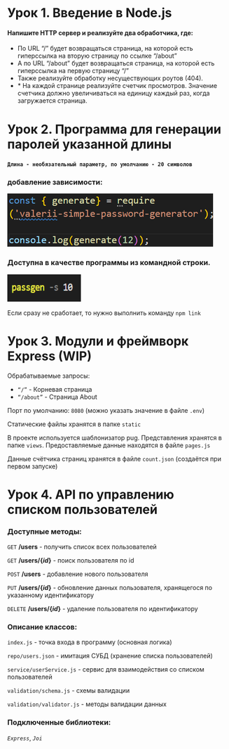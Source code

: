 # Урок 1. Введение в Node.js
#### Напишите HTTP сервер и реализуйте два обработчика, где:
* По URL “/” будет возвращаться страница, на которой есть гиперссылка на вторую страницу по ссылке “/about”
* А по URL “/about” будет возвращаться страница, на которой есть гиперссылка на первую страницу “/”
* Также реализуйте обработку несуществующих роутов (404).
* \* На каждой странице реализуйте счетчик просмотров. Значение счетчика должно увеличиваться на единицу каждый раз, когда загружается страница.


# Урок 2. Программа для генерации паролей указанной длины 
#### `Длина - необязательный параметр, по умолчанию - 20 символов`

### добавление зависимости:
![добавление зависимости](require.png)


### Доступна в качестве программы из командной строки. 

![доступ из командной строки](command_line.png)

Если сразу не сработает, то нужно выполнить команду `npm link`

# Урок 3. Модули и фреймворк Express (WIP)
Обрабатываемые запросы:
* `“/”` - Корневая страница
* `“/about”` - Страница About

Порт по умолчанию: `8080` (можно указать значение в файле `.env`)

Статические файлы хранятся в папке `static`

В проекте используется шаблонизатор pug. Представления хранятся в папке `views`. Предоставляемые данные находятся в файле `pages.js`

Данные счётчика страниц хранятся в файле `count.json` (создаётся при первом запуске)

# Урок 4. API по управлению списком пользователей

### Доступные методы:

`GET` **/users** - получить список всех пользователей

`GET` **/users/{*id*}** - поиск пользователя по id

`POST` **/users** - добавление нового пользователя

`PUT` **/users/{*id*}** - обновление данных пользователя, хранящегося по указанному идентификатору

`DELETE` **/users/{*id*}** - удаление пользователя по идентификатору

### Описание классов:

`index.js` - точка входа в программу (основная логика)

`repo/users.json` - имитация СУБД (хранение списка пользователей)

`service/userService.js` - сервис для взаимодействия со списком пользователей

`validation/schema.js` - схемы валидации

`validation/validator.js` - методы валидации данных

### Подключенные библиотеки:

*`Express`*, *`Joi`*
